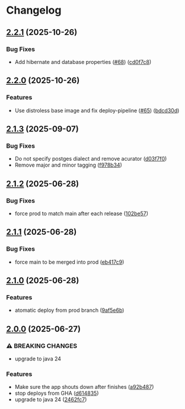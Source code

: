 # Changelog

## [2.2.1](https://github.com/stunor92/OriGo-Batch/compare/v2.2.0...v2.2.1) (2025-10-26)


### Bug Fixes

* Add hibernate and database properties ([#68](https://github.com/stunor92/OriGo-Batch/issues/68)) ([cd0f7c8](https://github.com/stunor92/OriGo-Batch/commit/cd0f7c8b0cbf9f3a1ace9ded361a5a4c013d315b))

## [2.2.0](https://github.com/stunor92/OriGo-Batch/compare/v2.1.3...v2.2.0) (2025-10-26)


### Features

* Use distroless base image and fix deploy-pipeline ([#65](https://github.com/stunor92/OriGo-Batch/issues/65)) ([bdcd30d](https://github.com/stunor92/OriGo-Batch/commit/bdcd30dfd4d7cce074c12e779346ae89247cab11))

## [2.1.3](https://github.com/stunor92/OriGo-Batch/compare/v2.1.2...v2.1.3) (2025-09-07)


### Bug Fixes

* Do not specify postges dialect and remove acurator ([d03f7f0](https://github.com/stunor92/OriGo-Batch/commit/d03f7f0ca4f1d0654f00c1f3434d716f67e8cbef))
* Remove major and minor tagging ([f978b34](https://github.com/stunor92/OriGo-Batch/commit/f978b34a635890c52da520c619d7245583cdba78))

## [2.1.2](https://github.com/stunor92/OriGo-Batch/compare/v2.1.1...v2.1.2) (2025-06-28)


### Bug Fixes

* force prod to match main after each release ([102be57](https://github.com/stunor92/OriGo-Batch/commit/102be57dd6b5230fa0b10323a8ca7a8d26e8bdc1))

## [2.1.1](https://github.com/stunor92/OriGo-Batch/compare/v2.1.0...v2.1.1) (2025-06-28)


### Bug Fixes

* force main to be merged into prod ([eb417c9](https://github.com/stunor92/OriGo-Batch/commit/eb417c9adefaea662465b9d99fa55a7c9ec09897))

## [2.1.0](https://github.com/stunor92/OriGo-Batch/compare/v2.0.0...v2.1.0) (2025-06-28)


### Features

* atomatic deploy from prod branch ([9af5e6b](https://github.com/stunor92/OriGo-Batch/commit/9af5e6b1262bac65dcaf23ff53d941138495bd13))

## [2.0.0](https://github.com/stunor92/OriGo-Batch/compare/v1.0.2...v2.0.0) (2025-06-27)


### ⚠ BREAKING CHANGES

* upgrade to java 24

### Features

* Make sure the app shouts down after finishes ([a92b487](https://github.com/stunor92/OriGo-Batch/commit/a92b487578b2d84a29b2c55354c4626407cea4ff))
* stop deploys from GHA ([d614835](https://github.com/stunor92/OriGo-Batch/commit/d614835fe085d07ee85338307906d1ff31dbde69))
* upgrade to java 24 ([2462fc7](https://github.com/stunor92/OriGo-Batch/commit/2462fc7f6c6cd2ae137b932bcb190ed79ae40fd2))
